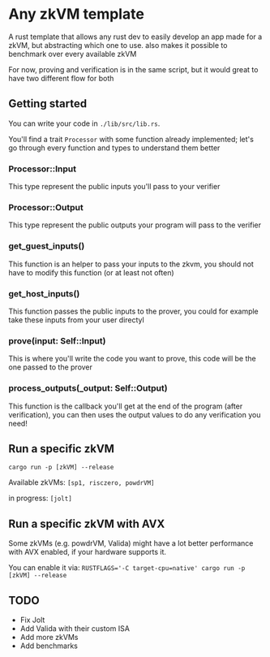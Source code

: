 # Any zkVM template
A rust template that allows any rust dev to easily develop an app made for a zkVM, but abstracting which one to use. also makes it possible to benchmark over every available zkVM

For now, proving and verification is in the same script, but it would great to have two different flow for both

## Getting started
You can write your code in `./lib/src/lib.rs`. 

You'll find a trait `Processor` with some function already implemented; let's go through every function and types to understand them better

### Processor::Input
This type represent the public inputs you'll pass to your verifier
### Processor::Output
This type represent the public outputs your program will pass to the verifier
### get_guest_inputs()
This function is an helper to pass your inputs to the zkvm, you should not have to modify this function (or at least not often)
### get_host_inputs()
This function passes the public inputs to the prover, you could for example take these inputs from your user directyl
### prove(input: Self::Input)
This is where you'll write the code you want to prove, this code will be the one passed to the prover
### process_outputs(_output: Self::Output)
This function is the callback you'll get at the end of the program (after verification), you can then uses the output values to do any verification you need!

## Run a specific zkVM
`cargo run -p [zkVM] --release`

Available zkVMs: `[sp1, risczero, powdrVM]`

in progress: `[jolt]`

## Run a specific zkVM with AVX

Some zkVMs (e.g. powdrVM, Valida) might have a lot better performance with AVX enabled,
if your hardware supports it.

You can enable it via:
`RUSTFLAGS='-C target-cpu=native' cargo run -p [zkVM] --release`

## TODO
- Fix Jolt
- Add Valida with their custom ISA
- Add more zkVMs
- Add benchmarks
